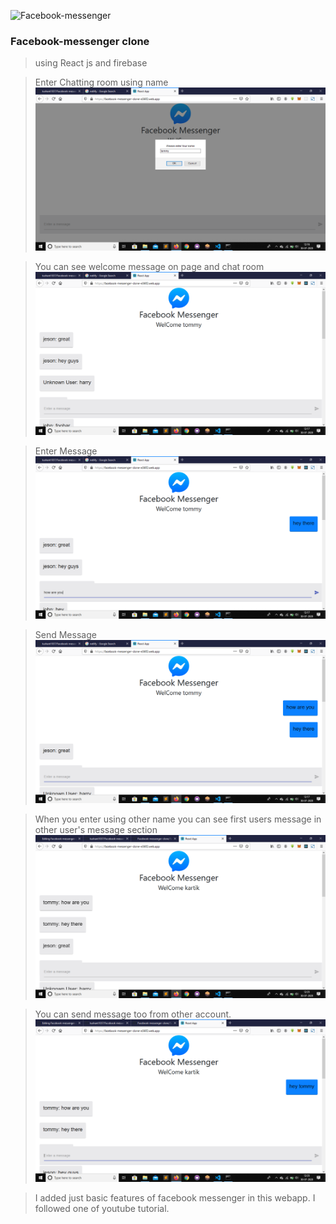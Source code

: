 ![Facebook-messenger](https://cdn.iconscout.com/icon/free/png-512/facebook-messenger-2-569346.png?h=100&&w=100)

### Facebook-messenger clone

> using React js and firebase


> Enter Chatting room using name 
![Enter](https://github.com/tushant1037/Facebook-messenger-clone/blob/master/Screenshot%20(70).png)


> You can see welcome message on page and chat room
![Welcome](https://github.com/tushant1037/Facebook-messenger-clone/blob/master/Screenshot%20(71).png)


>Enter Message
![Message](https://github.com/tushant1037/Facebook-messenger-clone/blob/master/Screenshot%20(72).png)


>Send Message
![Send](https://github.com/tushant1037/Facebook-messenger-clone/blob/master/Screenshot%20(73).png)


>When you enter using other name you can see first users message in other user's message section
![Another user](https://github.com/tushant1037/Facebook-messenger-clone/blob/master/Screenshot%20(75).png)


>You can send message too from other account.
![Another users message](https://github.com/tushant1037/Facebook-messenger-clone/blob/master/Screenshot%20(76).png)


> I added just basic features of facebook messenger in this webapp. I followed one of youtube tutorial.
